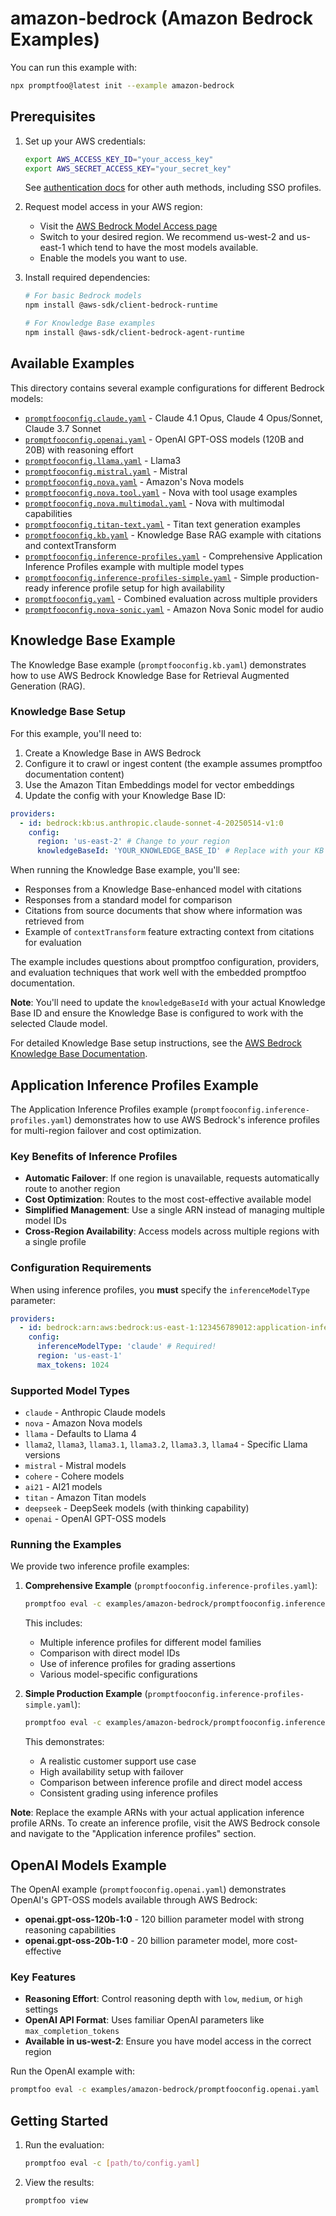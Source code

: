 # amazon-bedrock (Amazon Bedrock Examples)

You can run this example with:

```bash
npx promptfoo@latest init --example amazon-bedrock
```

## Prerequisites

1. Set up your AWS credentials:

   ```bash
   export AWS_ACCESS_KEY_ID="your_access_key"
   export AWS_SECRET_ACCESS_KEY="your_secret_key"
   ```

   See [authentication docs](https://www.promptfoo.dev/docs/providers/aws-bedrock/#authentication) for other auth methods, including SSO profiles.

2. Request model access in your AWS region:
   - Visit the [AWS Bedrock Model Access page](https://us-west-2.console.aws.amazon.com/bedrock/home?region=us-west-2#/modelaccess)
   - Switch to your desired region. We recommend us-west-2 and us-east-1 which tend to have the most models available.
   - Enable the models you want to use.
3. Install required dependencies:

   ```bash
   # For basic Bedrock models
   npm install @aws-sdk/client-bedrock-runtime

   # For Knowledge Base examples
   npm install @aws-sdk/client-bedrock-agent-runtime
   ```

## Available Examples

This directory contains several example configurations for different Bedrock models:

- [`promptfooconfig.claude.yaml`](promptfooconfig.claude.yaml) - Claude 4.1 Opus, Claude 4 Opus/Sonnet, Claude 3.7 Sonnet
- [`promptfooconfig.openai.yaml`](promptfooconfig.openai.yaml) - OpenAI GPT-OSS models (120B and 20B) with reasoning effort
- [`promptfooconfig.llama.yaml`](promptfooconfig.llama.yaml) - Llama3
- [`promptfooconfig.mistral.yaml`](promptfooconfig.mistral.yaml) - Mistral
- [`promptfooconfig.nova.yaml`](promptfooconfig.nova.yaml) - Amazon's Nova models
- [`promptfooconfig.nova.tool.yaml`](promptfooconfig.nova.tool.yaml) - Nova with tool usage examples
- [`promptfooconfig.nova.multimodal.yaml`](promptfooconfig.nova.multimodal.yaml) - Nova with multimodal capabilities
- [`promptfooconfig.titan-text.yaml`](promptfooconfig.titan-text.yaml) - Titan text generation examples
- [`promptfooconfig.kb.yaml`](promptfooconfig.kb.yaml) - Knowledge Base RAG example with citations and contextTransform
- [`promptfooconfig.inference-profiles.yaml`](promptfooconfig.inference-profiles.yaml) - Comprehensive Application Inference Profiles example with multiple model types
- [`promptfooconfig.inference-profiles-simple.yaml`](promptfooconfig.inference-profiles-simple.yaml) - Simple production-ready inference profile setup for high availability
- [`promptfooconfig.yaml`](promptfooconfig.yaml) - Combined evaluation across multiple providers
- [`promptfooconfig.nova-sonic.yaml`](promptfooconfig.nova-sonic.yaml) - Amazon Nova Sonic model for audio

## Knowledge Base Example

The Knowledge Base example (`promptfooconfig.kb.yaml`) demonstrates how to use AWS Bedrock Knowledge Base for Retrieval Augmented Generation (RAG).

### Knowledge Base Setup

For this example, you'll need to:

1. Create a Knowledge Base in AWS Bedrock
2. Configure it to crawl or ingest content (the example assumes promptfoo documentation content)
3. Use the Amazon Titan Embeddings model for vector embeddings
4. Update the config with your Knowledge Base ID:

```yaml
providers:
  - id: bedrock:kb:us.anthropic.claude-sonnet-4-20250514-v1:0
    config:
      region: 'us-east-2' # Change to your region
      knowledgeBaseId: 'YOUR_KNOWLEDGE_BASE_ID' # Replace with your KB ID
```

When running the Knowledge Base example, you'll see:

- Responses from a Knowledge Base-enhanced model with citations
- Responses from a standard model for comparison
- Citations from source documents that show where information was retrieved from
- Example of `contextTransform` feature extracting context from citations for evaluation

The example includes questions about promptfoo configuration, providers, and evaluation techniques that work well with the embedded promptfoo documentation.

**Note**: You'll need to update the `knowledgeBaseId` with your actual Knowledge Base ID and ensure the Knowledge Base is configured to work with the selected Claude model.

For detailed Knowledge Base setup instructions, see the [AWS Bedrock Knowledge Base Documentation](https://docs.aws.amazon.com/bedrock/latest/userguide/knowledge-base.html).

## Application Inference Profiles Example

The Application Inference Profiles example (`promptfooconfig.inference-profiles.yaml`) demonstrates how to use AWS Bedrock's inference profiles for multi-region failover and cost optimization.

### Key Benefits of Inference Profiles

- **Automatic Failover**: If one region is unavailable, requests automatically route to another region
- **Cost Optimization**: Routes to the most cost-effective available model
- **Simplified Management**: Use a single ARN instead of managing multiple model IDs
- **Cross-Region Availability**: Access models across multiple regions with a single profile

### Configuration Requirements

When using inference profiles, you **must** specify the `inferenceModelType` parameter:

```yaml
providers:
  - id: bedrock:arn:aws:bedrock:us-east-1:123456789012:application-inference-profile/my-profile
    config:
      inferenceModelType: 'claude' # Required!
      region: 'us-east-1'
      max_tokens: 1024
```

### Supported Model Types

- `claude` - Anthropic Claude models
- `nova` - Amazon Nova models
- `llama` - Defaults to Llama 4
- `llama2`, `llama3`, `llama3.1`, `llama3.2`, `llama3.3`, `llama4` - Specific Llama versions
- `mistral` - Mistral models
- `cohere` - Cohere models
- `ai21` - AI21 models
- `titan` - Amazon Titan models
- `deepseek` - DeepSeek models (with thinking capability)
- `openai` - OpenAI GPT-OSS models

### Running the Examples

We provide two inference profile examples:

1. **Comprehensive Example** (`promptfooconfig.inference-profiles.yaml`):

   ```bash
   promptfoo eval -c examples/amazon-bedrock/promptfooconfig.inference-profiles.yaml
   ```

   This includes:
   - Multiple inference profiles for different model families
   - Comparison with direct model IDs
   - Use of inference profiles for grading assertions
   - Various model-specific configurations

2. **Simple Production Example** (`promptfooconfig.inference-profiles-simple.yaml`):
   ```bash
   promptfoo eval -c examples/amazon-bedrock/promptfooconfig.inference-profiles-simple.yaml
   ```
   This demonstrates:
   - A realistic customer support use case
   - High availability setup with failover
   - Comparison between inference profile and direct model access
   - Consistent grading using inference profiles

**Note**: Replace the example ARNs with your actual application inference profile ARNs. To create an inference profile, visit the AWS Bedrock console and navigate to the "Application inference profiles" section.

## OpenAI Models Example

The OpenAI example (`promptfooconfig.openai.yaml`) demonstrates OpenAI's GPT-OSS models available through AWS Bedrock:

- **openai.gpt-oss-120b-1:0** - 120 billion parameter model with strong reasoning capabilities
- **openai.gpt-oss-20b-1:0** - 20 billion parameter model, more cost-effective

### Key Features

- **Reasoning Effort**: Control reasoning depth with `low`, `medium`, or `high` settings
- **OpenAI API Format**: Uses familiar OpenAI parameters like `max_completion_tokens`
- **Available in us-west-2**: Ensure you have model access in the correct region

Run the OpenAI example with:

```bash
promptfoo eval -c examples/amazon-bedrock/promptfooconfig.openai.yaml
```

## Getting Started

1. Run the evaluation:

   ```bash
   promptfoo eval -c [path/to/config.yaml]
   ```

2. View the results:

   ```bash
   promptfoo view
   ```
